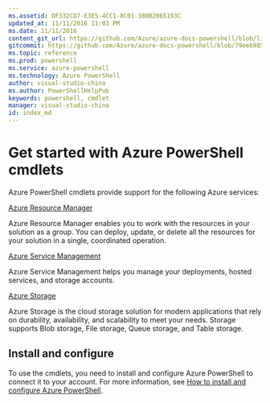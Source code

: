 ```yaml
---
ms.assetid: DF332CD7-E3E5-4CC1-8C01-380B2065193C
updated_at: 11/11/2016 11:03 PM
ms.date: 11/11/2016
content_git_url: https://github.com/Azure/azure-docs-powershell/blob/live/azureps-cmdlets-docs/index.md
gitcommit: https://github.com/Azure/azure-docs-powershell/blob/79eeb985ea480979357fb4695832a0c3d29a48bf/azureps-cmdlets-docs/index.md
ms.topic: reference
ms.prod: powershell
ms.service: azure-powershell
ms.technology: Azure PowerShell
author: visual-studio-china
ms.author: PowerShellHelpPub
keywords: powershell, cmdlet
manager: visual-studio-china
id: index_md
---
```


# Get started with Azure PowerShell cmdlets


Azure PowerShell cmdlets provide support for the following Azure services:

[Azure Resource Manager](resourcemanager/index.md)

Azure Resource Manager enables you to work with the resources in your solution as a group.
You can deploy, update, or delete all the resources for your solution in a single, coordinated operation.


[Azure Service Management](servicemanagement/index.md)

Azure Service Management helps you manage your deployments, hosted services, and storage accounts.


[Azure Storage](storage/index.md)

Azure Storage is the cloud storage solution for modern applications that rely on durability, availability, and scalability to meet your needs.
Storage supports Blob storage, File storage, Queue storage, and Table storage.



## Install and configure

To use the cmdlets, you need to install and configure Azure PowerShell to connect it to your account. For more information, see [How to install and configure Azure PowerShell](https://azure.microsoft.com/en-in/documentation/articles/powershell-install-configure/).
